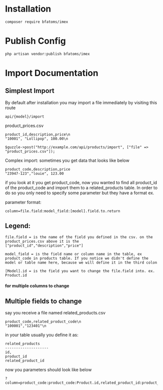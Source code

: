# Installation
```
composer require bfatoms/imex
```

# Publish Config
```
php artisan vendor:publish bfatoms/imex
```

# Import Documentation

## Simplest Import

By default after installation you may import a file immediately by visiting this route
```
api/{model}/import
```

product_prices.csv

```
product_id,description,price\n
"10001", "Lollipop", 100.00\n
```

```
$guzzle->post("http://example.com/api/products/import", ["file" => "product_prices.csv"]);
```



Complex import:
sometimes you get data that looks like below

```
product_code,description,price
"23947-123","louie", 123.00
```

if you look at it you get product_code, now you wanted to find all product_id of the product_code and import them to a related_products table. In order to do so you only need to specify some parameter but they have a format ex.

parameter format:
```
column=file.field:model_field:[model].field.to.return
```
## Legend:

`
file.field = is the name of the field you defined in the csv. on the product_prices.csv above it is the ["product_id","description","price"]
`

`
model_field = is the field name or column name in the table, ex product_code in products table. If you notice we didn't define the model or table name here, because we will define it in the third colon
`

`
[Model].id = is the field you want to change the file.field into. ex. Product.id
`

#### for multiple columns to change 


## Multiple fields to change

say you receive a file named related_products.csv
```
product_code,related_product_code\n
"100001","123401"\n
```


in your table usually you define it as:
```
related_products
--------------------
id,
product_id
related_product_id
```


now you parameters should look like below
```
?column=product_code:product_code:Product.id,related_product_id:product_code:Product.id
```

